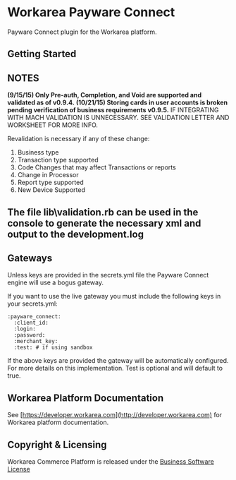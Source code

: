 Workarea Payware Connect
================================================================================

Payware Connect plugin for the Workarea platform.


Getting Started
--------------------------------------------------------------------------------
NOTES
-----
**(9/15/15) Only Pre-auth, Completion, and Void are supported and validated as of v0.9.4.**
**(10/21/15) Storing cards in user accounts is broken pending verification of business requirements v0.9.5.**
IF INTEGRATING WITH MACH VALIDATION IS UNNECESSARY.
SEE VALIDATION LETTER AND WORKSHEET FOR MORE INFO.

Revalidation is necessary if any of these change:
1. Business type
2. Transaction type supported
3. Code Changes that may affect Transactions or reports
4. Change in Processor
5. Report type supported
6. New Device Supported

The file lib\validation.rb can be used in the console to generate the necessary xml and output to the development.log
-----


Gateways
--------------------------------------------------------------------------------
Unless keys are provided in the secrets.yml file the Payware Connect engine will
use a bogus gateway.

If you want to use the live gateway you must include the following keys in your
secrets.yml:

    :payware_connect:
      :client_id:
      :login:
      :password:
      :merchant_key:
      :test: # if using sandbox

If the above keys are provided the gateway will be automatically configured. For
more details on this implementation. Test is optional and will default to true.

Workarea Platform Documentation
--------------------------------------------------------------------------------

See [https://developer.workarea.com](http://developer.workarea.com) for Workarea platform documentation.

Copyright & Licensing
--------------------------------------------------------------------------------
Workarea Commerce Platform is released under the [Business Software License](https://github.com/workarea-commerce/workarea/blob/master/LICENSE)
